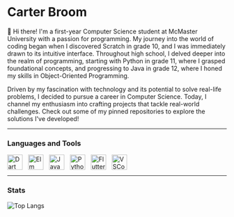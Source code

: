 # Carter Broom

👋 Hi there! I'm a first-year Computer Science student at McMaster University with a passion for programming. My journey into the world of coding began when I discovered Scratch in grade 10, and I was immediately drawn to its intuitive interface. Throughout high school, I delved deeper into the realm of programming, starting with Python in grade 11, where I grasped foundational concepts, and progressing to Java in grade 12, where I honed my skills in Object-Oriented Programming.

Driven by my fascination with technology and its potential to solve real-life problems, I decided to pursue a career in Computer Science. Today, I channel my enthusiasm into crafting projects that tackle real-world challenges. Check out some of my pinned repositories to explore the solutions I've developed!

---

### Languages and Tools
<img align="left" alt="Dart" width="35px" style="padding-right:10px;" src="https://cdn.jsdelivr.net/gh/devicons/devicon@latest/icons/dart/dart-original.svg"/>
<img align="left" alt="Elm" width="35px" style="padding-right:10px;" src="https://cdn.jsdelivr.net/gh/devicons/devicon@latest/icons/elm/elm-original.svg"/>
<img align="left" alt="Java" width="35px" style="padding-right:10px;" src="https://cdn.jsdelivr.net/gh/devicons/devicon@latest/icons/java/java-original.svg"/>
<img align="left" alt="Python" width="35px" style="padding-right:10px;" src="https://cdn.jsdelivr.net/gh/devicons/devicon@latest/icons/python/python-original.svg"/>
<img align="left" alt="Flutter" width="35px" style="padding-right:10px;" src="https://cdn.jsdelivr.net/gh/devicons/devicon@latest/icons/flutter/flutter-original.svg"/>
<img align="left" alt="VSCode" width="35px" style="padding-right:10px;" src="https://cdn.jsdelivr.net/gh/devicons/devicon@latest/icons/vscode/vscode-original.svg"/>
<br>
<br>

---

### Stats
![Top Langs](https://github-readme-stats.vercel.app/api/top-langs/?username=carterdbroom&size_weight=0.5&count_weight=0.5&show_icons=true&theme=github_dark)
